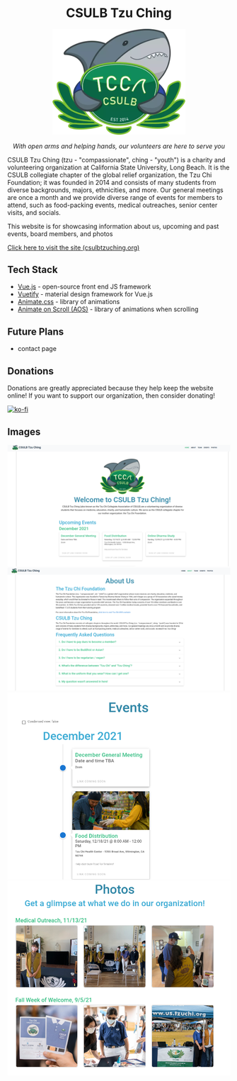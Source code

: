 <h1 align="center">CSULB Tzu Ching</h1>

<div align="center">
<img src='./src/assets/logo.webp' width="300px"/>

</div>

<p align="center"><em>With open arms and helping hands, our volunteers are here to serve you</em></p>

CSULB Tzu Ching (tzu - "compassionate", ching - "youth") is a charity and volunteering organization at California State University, Long Beach. It is the CSULB collegiate chapter of the global relief organization, the Tzu Chi Foundation; it was founded in 2014 and consists of many students from diverse backgrounds, majors, ethnicities, and more. Our general meetings are once a month and we provide diverse range of events for members to attend, such as food-packing events, medical outreaches, senior center visits, and socials.

This website is for showcasing information about us, upcoming and past events, board members, and photos

[Click here to visit the site (csulbtzuching.org)](https://www.csulbtzuching.org)

## Tech Stack

- [Vue.js](https://vuejs.org/) - open-source front end JS framework
- [Vuetify](https://vuetifyjs.com/en/) - material design framework for Vue.js
- [Animate.css](https://animate.style/) - library of animations
- [Animate on Scroll (AOS)](https://michalsnik.github.io/aos/) - library of animations when scrolling

## Future Plans

- contact page

## Donations

Donations are greatly appreciated because they help keep the website online! If you want to support our organization, then consider donating!

[![ko-fi](https://ko-fi.com/img/githubbutton_sm.svg)](https://ko-fi.com/M4M55WZLN)

## Images

![img1](./readme-img/img1.png)
![img2](./readme-img/img2.png)
![img3](./readme-img/img3.png)
![img4](./readme-img/img4.png)
